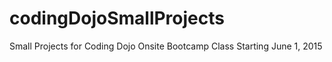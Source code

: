 # codingDojoSmallProjects
Small Projects for Coding Dojo Onsite Bootcamp Class Starting June 1, 2015
